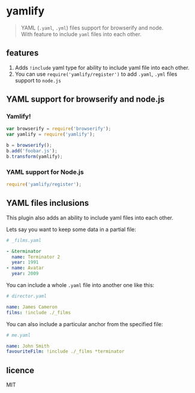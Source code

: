 # yamlify

> YAML (`.yaml`, `.yml`) files support for browserify and node.  
> With feature to include `yaml` files into each other.  
         

## features

1. Adds `!include` yaml type for ability to include yaml file 
    into each other.
2. You can use `require('yamlify/register')` to add `.yaml`, `.yml` files
    support to `node.js`


## YAML support for browserify and node.js

### Yamlify!
```js
var browserify = require('browserify');
var yamlify = require('yamlify');

b = browserify();
b.add('foobar.js');
b.transform(yamlify);
```

### YAML support for Node.js
```js
require('yamlify/register');
```


## YAML files inclusions

This plugin also adds an ability to include yaml files into each other.

Lets say you want to keep some data in a partial file:
 
```yaml
# _films.yaml

- &terminator
  name: Terminator 2 
  year: 1991
- name: Avatar
  year: 2009
``` 
 
You can include a whole `.yaml` file into another one like this: 
```yaml
# director.yaml

name: James Cameron 
films: !include ./_films 
```
  
You can also include a particular anchor from the specified file:  

```yaml
# me.yaml

name: John Smith
favouriteFilm: !include ./_films *terminator
```


## licence
MIT